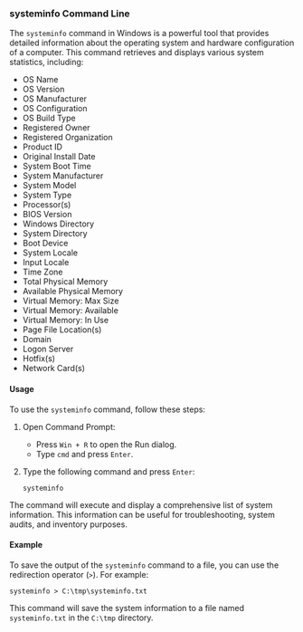 ### systeminfo Command Line

The `systeminfo` command in Windows is a powerful tool that provides detailed information about the operating system and hardware configuration of a computer. This command retrieves and displays various system statistics, including:

- OS Name
- OS Version
- OS Manufacturer
- OS Configuration
- OS Build Type
- Registered Owner
- Registered Organization
- Product ID
- Original Install Date
- System Boot Time
- System Manufacturer
- System Model
- System Type
- Processor(s)
- BIOS Version
- Windows Directory
- System Directory
- Boot Device
- System Locale
- Input Locale
- Time Zone
- Total Physical Memory
- Available Physical Memory
- Virtual Memory: Max Size
- Virtual Memory: Available
- Virtual Memory: In Use
- Page File Location(s)
- Domain
- Logon Server
- Hotfix(s)
- Network Card(s)

#### Usage

To use the `systeminfo` command, follow these steps:

1. Open Command Prompt:
   - Press `Win + R` to open the Run dialog.
   - Type `cmd` and press `Enter`.

2. Type the following command and press `Enter`:
   ```
   systeminfo
   ```

The command will execute and display a comprehensive list of system information. This information can be useful for troubleshooting, system audits, and inventory purposes.

#### Example

To save the output of the `systeminfo` command to a file, you can use the redirection operator (`>`). For example:
```
systeminfo > C:\tmp\systeminfo.txt
```
This command will save the system information to a file named `systeminfo.txt` in the `C:\tmp` directory.
